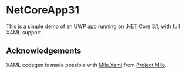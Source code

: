 # NetCoreApp31

This is a simple demo of an UWP app running on .NET Core 3.1, with full XAML support.


## Acknowledgements

XAML codegen is made possible with [Mile.Xaml](https://github.com/ProjectMile/Mile.Xaml) from [Project Mile](https://github.com/ProjectMile).

